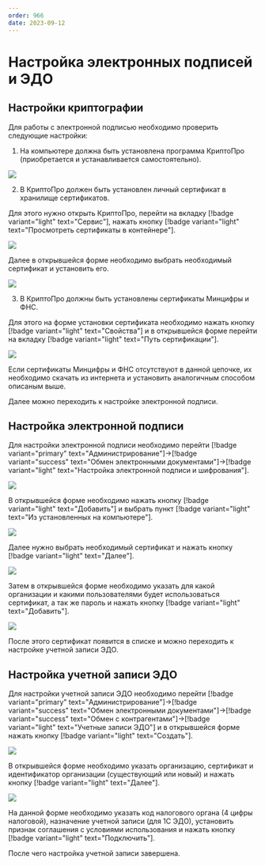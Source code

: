 ```yaml
---
order: 966
date: 2023-09-12
---
```

# Настройка электронных подписей и ЭДО

## Настройки криптографии 

Для работы с электронной подписью необходимо проверить следующие настройки:

1. На компьютере должна быть установлена программа КриптоПро (приобретается и устанавливается самостоятельно).

![](/images/эцп_эдо/криптопро.jpg)

2. В КриптоПро должен быть установлен личный сертификат в хранилище сертификатов. 

Для этого нужно открыть КриптоПро, перейти на вкладку [!badge variant="light" text="Сервис"], нажать кнопку [!badge variant="light" text="Просмотреть сертификаты в контейнере"].

![](/images/эцп_эдо/криптопро_2.jpg)

Далее в открывшейся форме необходимо выбрать необходимый сертификат и установить его.

![](/images/эцп_эдо/криптопро_3.jpg)

3. В КриптоПро должны быть установлены сертификаты Минцифры и ФНС.

Для этого на форме установки сертификата необходимо нажать кнопку [!badge variant="light" text="Свойства"] и в открывшейся форме перейти на вкладку [!badge variant="light" text="Путь сертификации"].

![](/images/эцп_эдо/криптопро_4.jpg)

Если сертификаты Минцифры и ФНС отсутствуют в данной цепочке, их необходимо скачать из интернета и установить аналогичным способом описаным выше.

Далее можно переходить к настройке электронной подписи.

## Настройка электронной подписи

Для настройки электронной подписи необходимо перейти  [!badge variant="primary" text="Администрирование"]->[!badge variant="success" text="Обмен электронными документами"]->[!badge variant="light" text="Настройка электронной подписи и шифрования"].

![](/images/эцп_эдо/создание_подписи.jpg)

В открывшейся форме необходимо нажать кнопку [!badge variant="light" text="Добавить"] и выбрать пункт [!badge variant="light" text="Из установленных на компьютере"].

![](/images/эцп_эдо/создание_подписи_2.jpg)

Далее нужно выбрать необходимый сертификат и нажать кнопку [!badge variant="light" text="Далее"].

![](/images/эцп_эдо/создание_подписи_3.jpg)

Затем в открывшейся форме необходимо указать для какой организации и какими пользователями будет использоваться сертификат, а так же пароль и нажать кнопку [!badge variant="light" text="Добавить"].

![](/images/эцп_эдо/создание_подписи_4.jpg)

После этого сертификат появится в списке и можно переходить к настройке учетной записи ЭДО.

## Настройка учетной записи ЭДО

Для настройки учетной записи ЭДО необходимо перейти  [!badge variant="primary" text="Администрирование"]->[!badge variant="success" text="Обмен электронными документами"]->[!badge variant="success" text="Обмен с контрагентами"]->[!badge variant="light" text="Учетные записи ЭДО"] и в открывшейся форме нажать кнопку  [!badge variant="light" text="Создать"]. 

![](/images/эцп_эдо/создание_эдо.jpg)

В открывшейся форме необходимо указать организацию, сертификат и идентификатор организации (существующий или новый) и нажать кнопку [!badge variant="light" text="Далее"].

![](/images/эцп_эдо/создание_эдо_2.jpg)

На данной форме необходимо указать код налогового органа (4 цифры налоговой), назначение учетной записи (для 1С ЭДО), установить признак соглашения с условиями использования и нажать кнопку [!badge variant="light" text="Подключить"].

После чего настройка учетной записи завершена.








